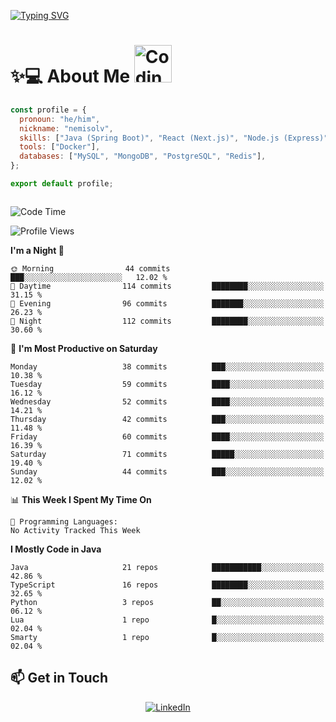 

[![Typing SVG](https://readme-typing-svg.demolab.com?font=Fira+Code&weight=500&pause=1000&center=true&vCenter=true&repeat=false&multiline=true&width=800&height=100&lines=Hi%2C+I'm+nemisolv%2C+a+Java+backend+dev+from+Vietnam.;My+brain+throws+'WordNotFoundException'+when+I+speak+English.+%F0%9F%A4%AF%F0%9F%93%9A)](https://git.io/typing-svg)

<p align="center">

# ✨💻 About Me  <img src="https://media.giphy.com/media/WUlplcMpOCEmTGBtBW/giphy.gif" width="60" alt="Coding gif">

</p>



``` javascript
const profile = {
  pronoun: "he/him",
  nickname: "nemisolv",
  skills: ["Java (Spring Boot)", "React (Next.js)", "Node.js (Express)"],
  tools: ["Docker"],
  databases: ["MySQL", "MongoDB", "PostgreSQL", "Redis"],
};

export default profile;



```




<!--START_SECTION:waka-->
![Code Time](http://img.shields.io/badge/Code%20Time-18%20hrs%2029%20mins-blue)

![Profile Views](http://img.shields.io/badge/Profile%20Views-1-blue)

**I'm a Night 🦉** 

```text
🌞 Morning                44 commits          ███░░░░░░░░░░░░░░░░░░░░░░   12.02 % 
🌆 Daytime                114 commits         ████████░░░░░░░░░░░░░░░░░   31.15 % 
🌃 Evening                96 commits          ███████░░░░░░░░░░░░░░░░░░   26.23 % 
🌙 Night                  112 commits         ████████░░░░░░░░░░░░░░░░░   30.60 % 
```
📅 **I'm Most Productive on Saturday** 

```text
Monday                   38 commits          ███░░░░░░░░░░░░░░░░░░░░░░   10.38 % 
Tuesday                  59 commits          ████░░░░░░░░░░░░░░░░░░░░░   16.12 % 
Wednesday                52 commits          ████░░░░░░░░░░░░░░░░░░░░░   14.21 % 
Thursday                 42 commits          ███░░░░░░░░░░░░░░░░░░░░░░   11.48 % 
Friday                   60 commits          ████░░░░░░░░░░░░░░░░░░░░░   16.39 % 
Saturday                 71 commits          █████░░░░░░░░░░░░░░░░░░░░   19.40 % 
Sunday                   44 commits          ███░░░░░░░░░░░░░░░░░░░░░░   12.02 % 
```


📊 **This Week I Spent My Time On** 

```text
💬 Programming Languages: 
No Activity Tracked This Week
```

**I Mostly Code in Java** 

```text
Java                     21 repos            ███████████░░░░░░░░░░░░░░   42.86 % 
TypeScript               16 repos            ████████░░░░░░░░░░░░░░░░░   32.65 % 
Python                   3 repos             ██░░░░░░░░░░░░░░░░░░░░░░░   06.12 % 
Lua                      1 repo              █░░░░░░░░░░░░░░░░░░░░░░░░   02.04 % 
Smarty                   1 repo              █░░░░░░░░░░░░░░░░░░░░░░░░   02.04 % 
```




<!--END_SECTION:waka-->



## 📫 Get in Touch

<div align="center">

[![LinkedIn](https://img.shields.io/badge/LinkedIn-0077B5?style=for-the-badge&logo=linkedin&logoColor=white)](https://www.linkedin.com/in/vu-nam-510688319)
<!-- [![Twitter](https://img.shields.io/badge/Twitter-1DA1F2?style=for-the-badge&logo=twitter&logoColor=white)](https://twitter.com/yourusername)
[![Email](https://img.shields.io/badge/Email-D14836?style=for-the-badge&logo=gmail&logoColor=white)](mailto:your.email@example.com) -->

</div>


